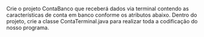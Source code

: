 Crie o projeto ContaBanco que receberá dados via terminal contendo as características de conta em banco conforme os atributos abaixo. Dentro do projeto, crie a classe ContaTerminal.java para realizar toda a codificação do nosso programa.
